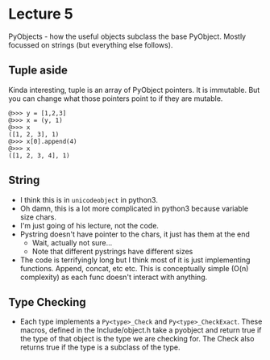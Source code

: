 # Lecture 5

PyObjects - how the useful objects subclass the base PyObject. Mostly focussed on strings (but everything else follows).

## Tuple aside
Kinda interesting, tuple is an array of PyObject pointers. It is immutable. But you can change what those pointers point to if they are mutable.
```
@>>> y = [1,2,3]
@>>> x = (y, 1)
@>>> x
([1, 2, 3], 1)
@>>> x[0].append(4)
@>>> x
([1, 2, 3, 4], 1)
```


## String
* I think this is in `unicodeobject` in python3.
* Oh damn, this is a lot more complicated in python3 because variable size chars.
* I'm just going of his lecture, not the code.
* Pystring doesn't have pointer to the chars, it just has them at the end
    * Wait, actually not sure...
    * Note that different pystrings have different sizes
* The code is terrifyingly long but I think most of it is just implementing functions. Append, concat, etc etc. This is conceptually simple (O(n) complexity) as each func doesn't interact with anything.



## Type Checking
* Each type implements a `Py<type>_Check` and `Py<type>_CheckExact`. These macros, defined in the Include/<type>object.h take a pyobject and return true if the type of that object is the type we are checking for. The Check also returns true if the type is a subclass of the type.
